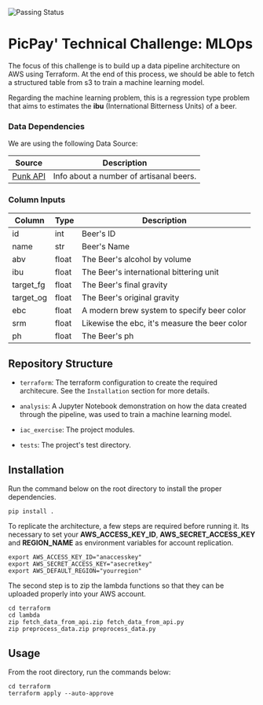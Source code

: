 ![Passing Status](https://github.com/bluegardier/iac_exercise/actions/workflows/github-ci.yml/badge.svg)

# PicPay' Technical Challenge: MLOps

The focus of this challenge is to build up a data pipeline architecture on AWS using Terraform. At the end of this process, we should be able to fetch a structured table from s3 to train a machine learning model.

Regarding the machine learning problem, this is a regression type problem that aims to estimates the **ibu** (International Bitterness Units) of a beer.
### Data Dependencies
We are using the following Data Source:

| Source | Description |
|--------|-------------|
|[Punk API](https://punkapi.com/documentation/v2)| Info about a number of artisanal beers.|------------|

### Column Inputs
| Column | Type | Description |
|--------|------|-------------|
|id|int|Beer's ID|
|name|str|Beer's Name|
|abv|float|The Beer's alcohol by volume|
|ibu|float|The Beer's international bittering unit|
|target_fg|float|The Beer's final gravity|
|target_og|float|The Beer's original gravity|
|ebc|float|A modern brew system to specify beer color|
|srm|float|Likewise the ebc, it's measure the beer color |
|ph|float| The Beer's ph|

## Repository Structure
- ```terraform```: The terraform configuration to create the required architecure. See the ```Installation``` section for more details.

- ```analysis```:  A Jupyter Notebook demonstration on how the data created through the pipeline, was used to train a machine learning model.

- ```iac_exercise```: The project modules.

- ```tests```: The project's test directory.

## Installation
Run the command below on the root directory to install the proper dependencies.

```
pip install .
```

To replicate the architecture, a few steps are required before running it.
Its necessary to set your **AWS_ACCESS_KEY_ID**, **AWS_SECRET_ACCESS_KEY** and **REGION_NAME** as environment variables for account replication.

```
export AWS_ACCESS_KEY_ID="anaccesskey"
export AWS_SECRET_ACCESS_KEY="asecretkey"
export AWS_DEFAULT_REGION="yourregion"
```

The second step is to zip the lambda functions so that they can be uploaded properly into your AWS account.
```
cd terraform
cd lambda
zip fetch_data_from_api.zip fetch_data_from_api.py
zip preprocess_data.zip preprocess_data.py
```

## Usage

From the root directory, run the commands below:

```
cd terraform
terraform apply --auto-approve
```




